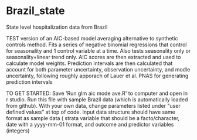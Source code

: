 # Brazil_state
State level hospitalization data from Brazil

TEST version of an AIC-based model averaging alternative to synthetic controls method. Fits a series of negative binomial regressions that control for seasonality and 1 control variable at a time. Also tests seasonality only or seasonality+linear trend only. AIC scores are then extracted and used to calculate model weights. Prediction intervals are then calculated that account for both parameter uncertainty, observation uncertainty, and modle uncertainty, following roughly apporach of Lauer et al. PNAS for generating prediction intervals

TO GET STARTED: Save 'Run glm aic mode ave.R' to computer and open in r studio. Run this file with sample Brazil data (which is automatically loaded from github). With your own data, change parameters listed under "user defined values" at top of code. Input data structure should have same format as sample data ( strata variable that should be a facto/character, date with a yyyy-mm-01 format, and outcome and predictor variables (integers)

